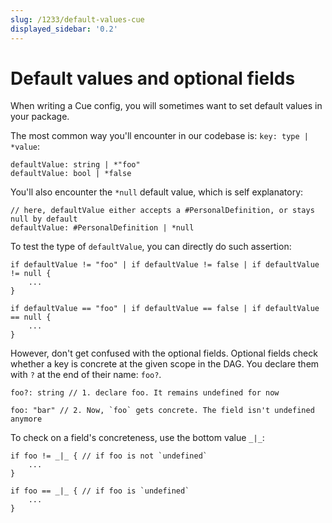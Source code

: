 ```yaml
---
slug: /1233/default-values-cue
displayed_sidebar: '0.2'
---
```


# Default values and optional fields

When writing a Cue config, you will sometimes want to set default values in your package.

The most common way you'll encounter in our codebase is: `key: type | *value`:

```cue
defaultValue: string | *"foo"
defaultValue: bool | *false
```

You'll also encounter the `*null` default value, which is self explanatory:

```cue
// here, defaultValue either accepts a #PersonalDefinition, or stays null by default
defaultValue: #PersonalDefinition | *null
```

To test the type of `defaultValue`, you can directly do such assertion:

```cue
if defaultValue != "foo" | if defaultValue != false | if defaultValue != null {
    ...
}
 
if defaultValue == "foo" | if defaultValue == false | if defaultValue == null {
    ...
}
```

However, don't get confused with the optional fields. Optional fields check whether a key is concrete at the given scope in the DAG. You declare them with `?` at the end of their name: `foo?`.

```cue
foo?: string // 1. declare foo. It remains undefined for now

foo: "bar" // 2. Now, `foo` gets concrete. The field isn't undefined anymore
```

To check on a field's concreteness, use the bottom value `_|_`:

```cue
if foo != _|_ { // if foo is not `undefined`
    ...
}
 
if foo == _|_ { // if foo is `undefined`
    ...
}
```
